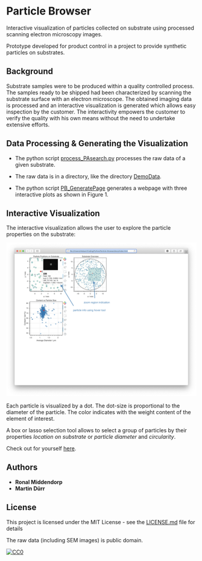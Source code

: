 # Particle Browser
Interactive visualization of particles collected on substrate using processed scanning electron microscopy images.


Prototype developed for product control in a project to provide synthetic particles on substrates.

## Background

Substrate samples were to be produced within a quality controlled process.
The samples ready to be shipped had been characterized by scanning the
substrate surface with an electron microscope. The obtained imaging data is
processed and an interactive visualization is generated which allows easy
inspection by the customer. The interactivity empowers the customer to verify
the quality with his own means without the need to undertake extensive
efforts.
## Data Processing & Generating the Visualization

* The python script [process_PAsearch.py](Python/process_PAsearch.py) processes the raw data of a given substrate.

* The raw data is in a directory, like the directory [DemoData](Python/DemoData).

* The python script [PB_GeneratePage](Python/PB_GeneratePage.py) generates a webpage with three interactive plots as shown in Figure 1.

## Interactive Visualization

The interactive visualization allows the user to explore the particle
properties on the substrate:

![screenshot Particle Browser](./img/screenshot.png)

Each particle is visualized by a dot. The dot-size is proportional to the
diameter of the particle. The color indicates with the weight content of the
element of interest.

A box or lasso selection tool allows to select a group of particles by their
properties *location on substrate* or *particle diameter* and *circularity*.

Check out for yourself [here](docs/index.md).

## Authors

* **Ronal Middendorp**
* **Martin Dürr**

## License

This project is licensed under the MIT License - see the [LICENSE.md](LICENSE.md) file for details

The raw data (including SEM images) is public domain.
<p xmlns:dct="http://purl.org/dc/terms/" xmlns:vcard="http://www.w3.org/2001/vcard-rdf/3.0#">
  <a rel="license"
     href="http://creativecommons.org/publicdomain/zero/1.0/">
    <img src="https://licensebuttons.net/p/zero/1.0/88x31.png" style="border-style: none;" alt="CC0" />
  </a></p>
